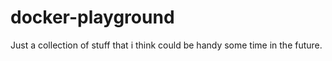 # docker-playground

Just a collection of stuff that i think could be handy some time in the future.

